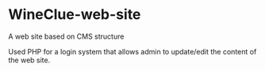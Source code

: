 # WineClue-web-site
A web site based on CMS structure

Used PHP for a login system that allows admin to update/edit the content of the web site.
